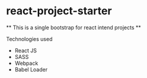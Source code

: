 # react-project-starter

** This is a single bootstrap for react intend projects **

Technologies used

- React JS
- SASS
- Webpack
- Babel Loader
